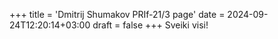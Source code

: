 +++
title = 'Dmitrij Shumakov PRIf-21/3 page'
date = 2024-09-24T12:20:14+03:00
draft = false
+++
Sveiki visi!
